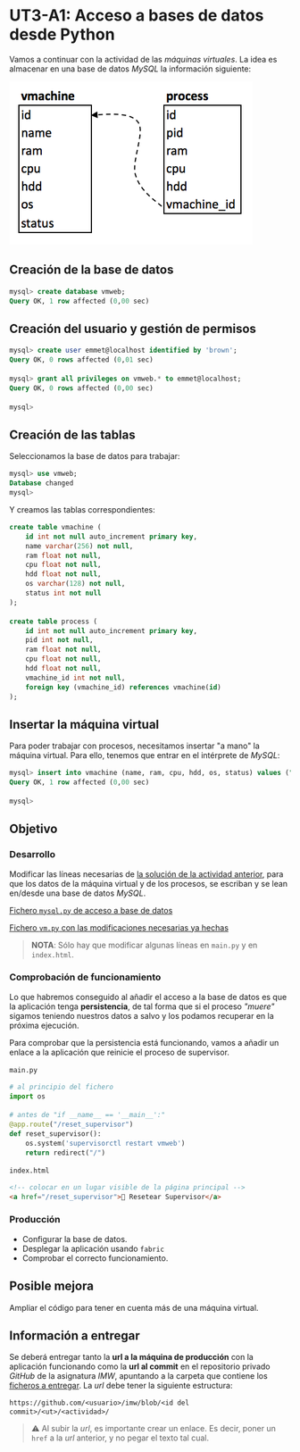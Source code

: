# UT3-A1: Acceso a bases de datos desde Python

Vamos a continuar con la actividad de las *máquinas virtuales*. La idea es almacenar en una base de datos *MySQL* la información siguiente:

![](img/ER.png)

## Creación de la base de datos

~~~sql
mysql> create database vmweb;
Query OK, 1 row affected (0,00 sec)
~~~

## Creación del usuario y gestión de permisos

~~~sql
mysql> create user emmet@localhost identified by 'brown';
Query OK, 0 rows affected (0,01 sec)

mysql> grant all privileges on vmweb.* to emmet@localhost;
Query OK, 0 rows affected (0,00 sec)

mysql>
~~~

## Creación de las tablas

Seleccionamos la base de datos para trabajar:

~~~sql
mysql> use vmweb;
Database changed
mysql>
~~~

Y creamos las tablas correspondientes:

~~~sql
create table vmachine (
    id int not null auto_increment primary key,
    name varchar(256) not null,
    ram float not null,
    cpu float not null,
    hdd float not null,
    os varchar(128) not null,
    status int not null
);

create table process (
    id int not null auto_increment primary key,
    pid int not null,
    ram float not null,
    cpu float not null,
    hdd float not null,
    vmachine_id int not null,
    foreign key (vmachine_id) references vmachine(id)
);
~~~

## Insertar la máquina virtual

Para poder trabajar con procesos, necesitamos insertar "a mano" la máquina virtual. Para ello, tenemos que entrar en el intérprete de *MySQL*:

~~~sql
mysql> insert into vmachine (name, ram, cpu, hdd, os, status) values ("Azkaban", 16, 3.7, 1000, "debian", 0);
Query OK, 1 row affected (0,00 sec)

mysql>
~~~

## Objetivo

### Desarrollo

Modificar las líneas necesarias de [la solución de la actividad anterior](https://www.dropbox.com/sh/tuinz0zog4yn7n1/AAAl6UPJ_pnAEMXgic0vzG7La?dl=0), para que los datos de la máquina virtual y de los procesos, se escriban y se lean en/desde una base de datos *MySQL*.

[Fichero `mysql.py` de acceso a base de datos](../../notes/mysql/code/mysql.py) 

[Fichero `vm.py` con las modificaciones necesarias ya hechas](vm.py)

> **NOTA**: Sólo hay que modificar algunas líneas en `main.py` y en `index.html`.

### Comprobación de funcionamiento

Lo que habremos conseguido al añadir el acceso a la base de datos es que la aplicación tenga **persistencia**, de tal forma que si el proceso *"muere"* sigamos teniendo nuestros datos a salvo y los podamos recuperar en la próxima ejecución.

Para comprobar que la persistencia está funcionando, vamos a añadir un enlace a la aplicación que reinicie el proceso de supervisor.

`main.py`
~~~python
# al principio del fichero
import os

# antes de "if __name__ == '__main__':"
@app.route("/reset_supervisor")
def reset_supervisor():
    os.system('supervisorctl restart vmweb')
    return redirect("/")
~~~

`index.html`
~~~html
<!-- colocar en un lugar visible de la página principal -->
<a href="/reset_supervisor">🔄 Resetear Supervisor</a>
~~~

### Producción

- Configurar la base de datos.
- Desplegar la aplicación usando `fabric` 
- Comprobar el correcto funcionamiento.

## Posible mejora

Ampliar el código para tener en cuenta más de una máquina virtual.

## Información a entregar

Se deberá entregar tanto la **url a la máquina de producción** con la aplicación funcionando como la **url al commit** en el repositorio privado *GitHub* de la asignatura *IMW*, apuntando a la carpeta que contiene los [ficheros a entregar](#ficheros-a-entregar). La *url* debe tener la siguiente estructura:

~~~console
https://github.com/<usuario>/imw/blob/<id del commit>/<ut>/<actividad>/
~~~

> ⚠️ Al subir la *url*, es importante crear un enlace. Es decir, poner un `href` a la *url* anterior, y no pegar el texto tal cual.
